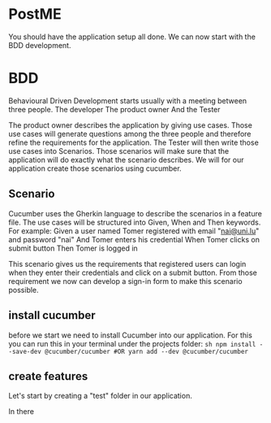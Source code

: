 # PostME
You should have the application setup all done. 
We can now start with the BDD development.
# BDD
Behavioural Driven Development starts usually with a meeting between three people. 
The developer 
The product owner
And the Tester

The product owner describes the application by giving use cases. Those use cases will generate questions among the three people and therefore refine the requirements for the application. 
The Tester will then write those use cases into Scenarios. 
Those scenarios will make sure that the application will do exactly what the scenario describes.
We will for our application create those scenarios using cucumber.
## Scenario
Cucumber  uses the Gherkin language to describe the scenarios in a feature file. 
The use cases will be structured into Given, When and Then keywords. 
For example:
Given a user named Tomer registered with email "nai@uni.lu" and password "nai"
And Tomer enters his credential 
When Tomer clicks on submit button
Then Tomer is logged in

This scenario gives us the requirements that registered users can login when they enter their credentials and click on a submit button.
From those requirement we now can develop a sign-in form to make this scenario possible.

## install cucumber
before we start we need to install Cucumber into our application.
For this you can run this in your terminal under the projects folder:
``sh
npm install --save-dev @cucumber/cucumber
#OR
yarn add --dev @cucumber/cucumber
``
## create features

Let's start by creating a "test" folder in our application.

In there 
